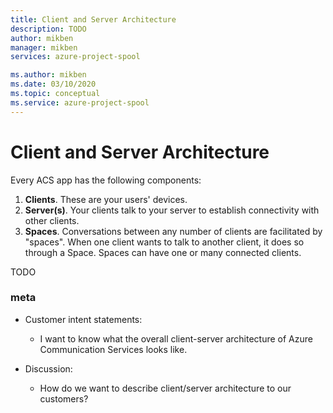 ```yaml
---
title: Client and Server Architecture
description: TODO
author: mikben
manager: mikben
services: azure-project-spool

ms.author: mikben
ms.date: 03/10/2020
ms.topic: conceptual
ms.service: azure-project-spool
---
```


# Client and Server Architecture

Every ACS app has the following components:

1. **Clients**. These are your users' devices.
2. **Server(s)**. Your clients talk to your server to establish connectivity with other clients.
3. **Spaces**. Conversations between any number of clients are facilitated by "spaces". When one client wants to talk to another client, it does so through a Space. Spaces can have one or many connected clients.

TODO


### meta

-  Customer intent statements: 
   - I want to know what the overall client-server architecture of Azure Communication Services looks like.

- Discussion:
  - How do we want to describe client/server architecture to our customers?

